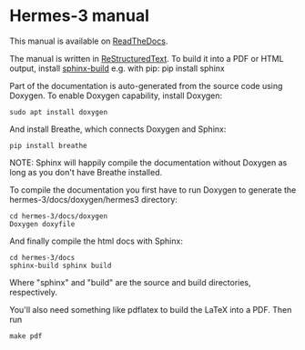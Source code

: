 Hermes-3 manual
===============

This manual is available on [ReadTheDocs](https://hermes3.readthedocs.io/en/latest/).

The manual is written in
[ReStructuredText](https://www.sphinx-doc.org/en/master/usage/restructuredtext/basics.html).
To build it into a PDF or HTML output, install
[sphinx-build](https://www.sphinx-doc.org/en/master/usage/installation.html) e.g. with pip:
    pip install sphinx

Part of the documentation is auto-generated from the source code using Doxygen.
To enable Doxygen capability, install Doxygen:

    sudo apt install doxygen

And install Breathe, which connects Doxygen and Sphinx:

    pip install breathe

NOTE: Sphinx will happily compile the documentation without Doxygen as long as you don't have Breathe installed. 

To compile the documentation you first have to run Doxygen to generate the hermes-3/docs/doxygen/hermes3 directory:

    cd hermes-3/docs/doxygen
    Doxygen doxyfile

And finally compile the html docs with Sphinx:

    cd hermes-3/docs
    sphinx-build sphinx build

Where "sphinx" and "build" are the source and build directories, respectively.

You'll also need something like pdflatex to build the LaTeX into a PDF. Then run

    make pdf

